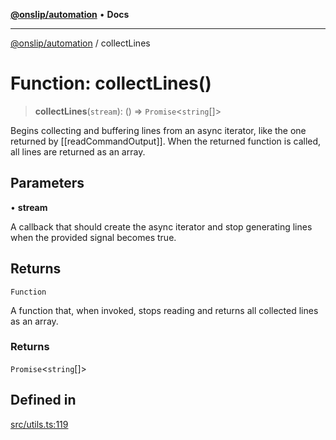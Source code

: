 [**@onslip/automation**](../README.md) • **Docs**

***

[@onslip/automation](../README.md) / collectLines

# Function: collectLines()

> **collectLines**(`stream`): () => `Promise`\<`string`[]\>

Begins collecting and buffering lines from an async iterator, like the one returned by [[readCommandOutput]]. When
the returned function is called, all lines are returned as an array.

## Parameters

• **stream**

A callback that should create the async iterator and stop generating lines when the provided signal
                becomes true.

## Returns

`Function`

A function that, when invoked, stops reading and returns all collected lines as an array.

### Returns

`Promise`\<`string`[]\>

## Defined in

[src/utils.ts:119](https://github.com/Onslip/automation/blob/46ae3f7777169fc144f11183d062aad108b665a5/src/utils.ts#L119)
